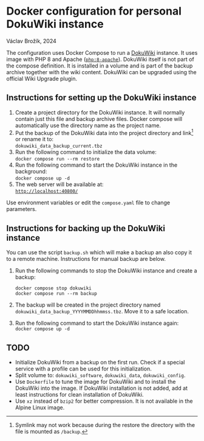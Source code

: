 # Docker configuration for personal DokuWiki instance

Václav Brožík, 2024

The configuration uses Docker Compose to run a [DokuWiki](https://www.dokuwiki.org/) instance. It uses image with PHP 8 and Apache ([`php:8-apache`](https://hub.docker.com/_/php/tags?name=8-apache)). DokuWiki itself is not part of the compose definition. It is installed in a volume and is part of the backup archive together with the wiki content. DokuWiki can be upgraded using the official Wiki Upgrade plugin.

## Instructions for setting up the DokuWiki instance

1. Create a project directory for the DokuWiki instance. It will normally contain just this file and backup archive files. Docker compose will automatically use the directory name as the project name.
2. Put the backup of the DokuWiki data into the project directory and link[^1] or rename it to:  
    `dokuwiki_data_backup_current.tbz`
3. Run the following command to initialize the data volume:  
    `docker compose run --rm restore`
4. Run the following command to start the DokuWiki instance in the background:  
    `docker compose up -d`
5. The web server will be available at:  
    [`http://localhost:40800/`](http://localhost:40800/)

Use environment variables or edit the `compose.yaml` file to change parameters.

## Instructions for backing up the DokuWiki instance

You can use the script `backup.sh` which will make a backup an also copy it to a remote machine. Instructions for manual backup are below.

1. Run the following commands to stop the DokuWiki instance and create a backup:

    ``` shell
    docker compose stop dokuwiki
    docker compose run --rm backup
    ```

2. The backup will be created in the project directory named
    `dokuwiki_data_backup_YYYYMMDDhhmmss.tbz`. Move it to a safe location.
3. Run the following command to start the DokuWiki instance again:  
    `docker compose up -d`

## TODO

- Initialize DokuWiki from a backup on the first run. Check if a special service with a profile can be used for this initialization.
- Split volume to: `dokuwiki_software`, `dokuwiki_data`, `dokuwiki_config`.
- Use `Dockerfile` to tune the image for DokuWiki and to install the DokuWiki into the image.
    If DokuWiki installation is not added, add at least instructions for clean installation of DokuWiki.
- Use `xz` instead of `bzip2` for better compression. It is not available in the Alpine Linux image.

[^1]: Symlink may not work because during the restore the directory with the file is mounted as `/backup`.
